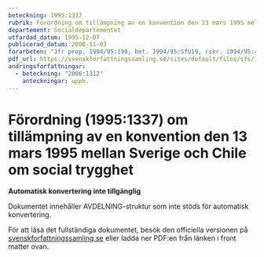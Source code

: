 ```yaml
---
beteckning: 1995:1337
rubrik: Förordning om tillämpning av en konvention den 13 mars 1995 mellan Sverige och Chile om social trygghet
departement: Socialdepartementet
utfardad_datum: 1995-12-07
publicerad_datum: 2008-11-03
forarbeten: "Jfr prop. 1994/95:199, bet. 1994/95:SfU19, rskr. 1994/95:435"
pdf_url: https://svenskforfattningssamling.se/sites/default/files/sfs/1995-12/SFS1995-1337.pdf
andringsforfattningar:
  - beteckning: "2006:1312"
    anteckningar: upph.
---
```


# Förordning (1995:1337) om tillämpning av en konvention den 13 mars 1995 mellan Sverige och Chile om social trygghet

**Automatisk konvertering inte tillgänglig**

Dokumentet innehåller AVDELNING-struktur som inte stöds för automatisk konvertering.

För att läsa det fullständiga dokumentet, besök den officiella versionen på [svenskforfattningssamling.se](https://svenskforfattningssamling.se/) eller ladda ner PDF:en från länken i front matter ovan.